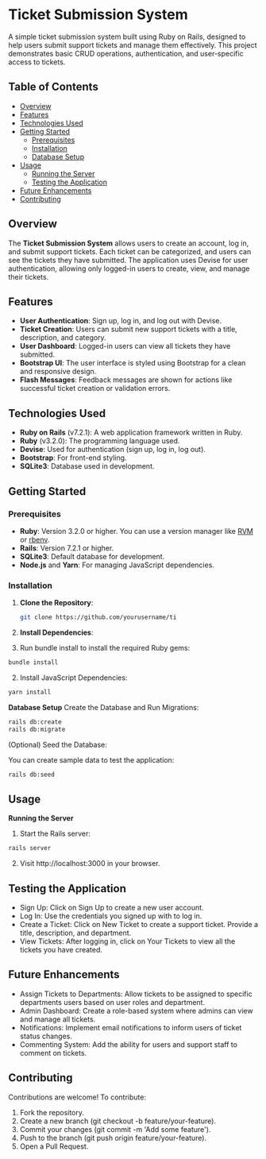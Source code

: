 # Ticket Submission System

A simple ticket submission system built using Ruby on Rails, designed to help users submit support tickets and manage them effectively. This project demonstrates basic CRUD operations, authentication, and user-specific access to tickets.

## Table of Contents

- [Overview](#overview)
- [Features](#features)
- [Technologies Used](#technologies-used)
- [Getting Started](#getting-started)
  - [Prerequisites](#prerequisites)
  - [Installation](#installation)
  - [Database Setup](#database-setup)
- [Usage](#usage)
  - [Running the Server](#running-the-server)
  - [Testing the Application](#testing-the-application)
- [Future Enhancements](#future-enhancements)
- [Contributing](#contributing)


## Overview

The **Ticket Submission System** allows users to create an account, log in, and submit support tickets. Each ticket can be categorized, and users can see the tickets they have submitted. The application uses Devise for user authentication, allowing only logged-in users to create, view, and manage their tickets.

## Features

- **User Authentication**: Sign up, log in, and log out with Devise.
- **Ticket Creation**: Users can submit new support tickets with a title, description, and category.
- **User Dashboard**: Logged-in users can view all tickets they have submitted.
- **Bootstrap UI**: The user interface is styled using Bootstrap for a clean and responsive design.
- **Flash Messages**: Feedback messages are shown for actions like successful ticket creation or validation errors.

## Technologies Used

- **Ruby on Rails** (v7.2.1): A web application framework written in Ruby.
- **Ruby** (v3.2.0): The programming language used.
- **Devise**: Used for authentication (sign up, log in, log out).
- **Bootstrap**: For front-end styling.
- **SQLite3**: Database used in development.

## Getting Started

### Prerequisites

- **Ruby**: Version 3.2.0 or higher. You can use a version manager like [RVM](https://rvm.io/) or [rbenv](https://github.com/rbenv/rbenv).
- **Rails**: Version 7.2.1 or higher.
- **SQLite3**: Default database for development.
- **Node.js** and **Yarn**: For managing JavaScript dependencies.

### Installation

1. **Clone the Repository**:

   ```sh
   git clone https://github.com/yourusername/ti
   ```
2.  **Install Dependencies**:

1. Run bundle install to install the required Ruby gems:

  ```sh
  bundle install
  ```
2. Install JavaScript Dependencies:
  ```sh
  yarn install
  ```
**Database Setup**
Create the Database and Run Migrations:
  ```sh
  rails db:create
  rails db:migrate
  ```
(Optional) Seed the Database:

You can create sample data to test the application:

  ```sh
  rails db:seed
  ```
## Usage
**Running the Server**
1. Start the Rails server:

```sh
rails server
```
2. Visit http://localhost:3000 in your browser.

## Testing the Application
- Sign Up: Click on Sign Up to create a new user account.
- Log In: Use the credentials you signed up with to log in.
- Create a Ticket: Click on New Ticket to create a support ticket. Provide a title, description, and department.
- View Tickets: After logging in, click on Your Tickets to view all the tickets you have created.

## Future Enhancements
- Assign Tickets to Departments: Allow tickets to be assigned to specific departments users based on user roles and department.
- Admin Dashboard: Create a role-based system where admins can view and manage all tickets.
- Notifications: Implement email notifications to inform users of ticket status changes.
- Commenting System: Add the ability for users and support staff to comment on tickets.

## Contributing
Contributions are welcome! To contribute:

1. Fork the repository.
2. Create a new branch (git checkout -b feature/your-feature).
3. Commit your changes (git commit -m 'Add some feature').
4. Push to the branch (git push origin feature/your-feature).
5. Open a Pull Request.
